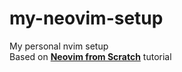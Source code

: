 # my-neovim-setup
My personal nvim setup  
Based on **[Neovim from Scratch](https://github.com/jakobwesthoff/nvim-from-scratch)** tutorial
